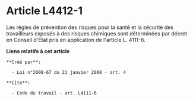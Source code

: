 # Article L4412-1

Les règles de prévention des risques pour la santé et la sécurité des travailleurs exposés à des risques chimiques sont
déterminées par décret en Conseil d'Etat pris en application de l'article L. 4111-6.

**Liens relatifs à cet article**

	**Créé par**:

	  - Loi n°2008-67 du 21 janvier 2008 - art. 4

	**Cite**:

	  - Code du travail - art. L4111-6
